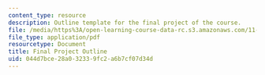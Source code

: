 ```yaml
---
content_type: resource
description: Outline template for the final project of the course.
file: /media/https%3A/open-learning-course-data-rc.s3.amazonaws.com/11-005-introduction-to-international-development-spring-2015/044d7bce28a032339fc2a6b7cf07d34d_MIT11_005S15_assign-outline.pdf
file_type: application/pdf
resourcetype: Document
title: Final Project Outline
uid: 044d7bce-28a0-3233-9fc2-a6b7cf07d34d
---
```

